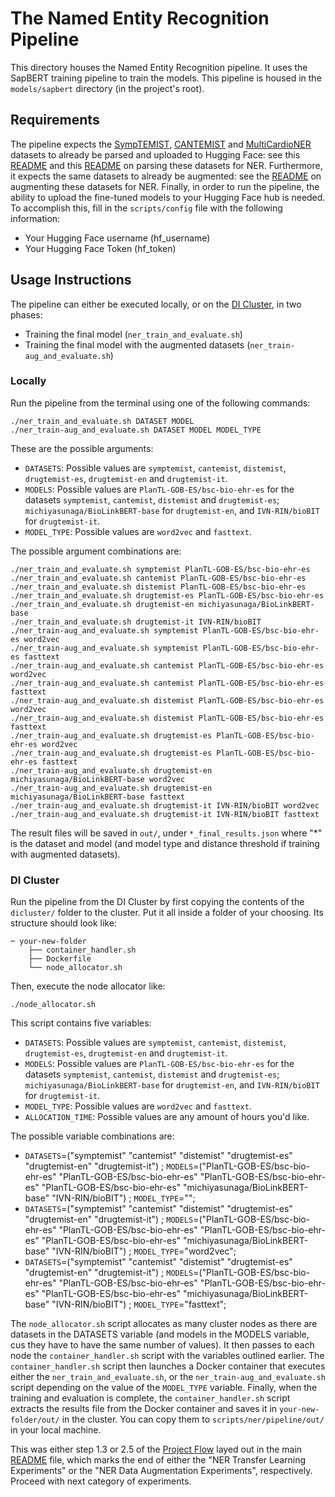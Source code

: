 # The Named Entity Recognition Pipeline

This directory houses the Named Entity Recognition pipeline. It uses the SapBERT training pipeline to train the models. This pipeline is housed in the `models/sapbert` directory (in the project's root).

## Requirements

The pipeline expects the [SympTEMIST](https://temu.bsc.es/symptemist/), [CANTEMIST](https://temu.bsc.es/cantemist/) and [MultiCardioNER](https://temu.bsc.es/multicardioner/) datasets to already be parsed and uploaded to Hugging Face: see this [README](../conll-parse/README.md) and this [README](../phrase-parse/README.md) on parsing these datasets for NER. Furthermore, it expects the same datasets to already be augmented: see the [README](../../data-aug/augment/README.md) on augmenting these datasets for NER. Finally, in order to run the pipeline, the ability to upload the fine-tuned models to your Hugging Face hub is needed. To accomplish this, fill in the `scripts/config` file with the following information:

- Your Hugging Face username (hf_username)
- Your Hugging Face Token (hf_token)

## Usage Instructions

The pipeline can either be executed locally, or on the [DI Cluster](https://cluster.di.fct.unl.pt), in two phases:
- Training the final model (`ner_train_and_evaluate.sh`)
- Training the final model with the augmented datasets (`ner_train-aug_and_evaluate.sh`)

### Locally

Run the pipeline from the terminal using one of the following commands:

```commandline
./ner_train_and_evaluate.sh DATASET MODEL
./ner_train-aug_and_evaluate.sh DATASET MODEL MODEL_TYPE
```

These are the possible arguments:

- `DATASETS`: Possible values are `symptemist`, `cantemist`, `distemist`, `drugtemist-es`, `drugtemist-en` and `drugtemist-it`.
- `MODELS`: Possible values are `PlanTL-GOB-ES/bsc-bio-ehr-es` for the datasets `symptemist`, `cantemist`, `distemist` and `drugtemist-es`; `michiyasunaga/BioLinkBERT-base` for `drugtemist-en`, and `IVN-RIN/bioBIT` for `drugtemist-it`.
- `MODEL_TYPE`: Possible values are `word2vec` and `fasttext`.

The possible argument combinations are:
```commandline
./ner_train_and_evaluate.sh symptemist PlanTL-GOB-ES/bsc-bio-ehr-es
./ner_train_and_evaluate.sh cantemist PlanTL-GOB-ES/bsc-bio-ehr-es
./ner_train_and_evaluate.sh distemist PlanTL-GOB-ES/bsc-bio-ehr-es
./ner_train_and_evaluate.sh drugtemist-es PlanTL-GOB-ES/bsc-bio-ehr-es
./ner_train_and_evaluate.sh drugtemist-en michiyasunaga/BioLinkBERT-base
./ner_train_and_evaluate.sh drugtemist-it IVN-RIN/bioBIT
./ner_train-aug_and_evaluate.sh symptemist PlanTL-GOB-ES/bsc-bio-ehr-es word2vec
./ner_train-aug_and_evaluate.sh symptemist PlanTL-GOB-ES/bsc-bio-ehr-es fasttext
./ner_train-aug_and_evaluate.sh cantemist PlanTL-GOB-ES/bsc-bio-ehr-es word2vec
./ner_train-aug_and_evaluate.sh cantemist PlanTL-GOB-ES/bsc-bio-ehr-es fasttext
./ner_train-aug_and_evaluate.sh distemist PlanTL-GOB-ES/bsc-bio-ehr-es word2vec
./ner_train-aug_and_evaluate.sh distemist PlanTL-GOB-ES/bsc-bio-ehr-es fasttext
./ner_train-aug_and_evaluate.sh drugtemist-es PlanTL-GOB-ES/bsc-bio-ehr-es word2vec
./ner_train-aug_and_evaluate.sh drugtemist-es PlanTL-GOB-ES/bsc-bio-ehr-es fasttext
./ner_train-aug_and_evaluate.sh drugtemist-en michiyasunaga/BioLinkBERT-base word2vec
./ner_train-aug_and_evaluate.sh drugtemist-en michiyasunaga/BioLinkBERT-base fasttext
./ner_train-aug_and_evaluate.sh drugtemist-it IVN-RIN/bioBIT word2vec
./ner_train-aug_and_evaluate.sh drugtemist-it IVN-RIN/bioBIT fasttext
```

The result files will be saved in `out/`, under `*_final_results.json` where "*" is the dataset and model (and model type and distance threshold if training with augmented datasets).

### DI Cluster

Run the pipeline from the DI Cluster by first copying the contents of the `dicluster/` folder to the cluster. Put it all inside a folder of your choosing. Its structure should look like:

```
─ your-new-folder
    ├── container_handler.sh
    ├── Dockerfile
    └── node_allocator.sh
```

Then, execute the node allocator like:

```commandline
./node_allocator.sh
```

This script contains five variables:

- `DATASETS`: Possible values are `symptemist`, `cantemist`, `distemist`, `drugtemist-es`, `drugtemist-en` and `drugtemist-it`.
- `MODELS`: Possible values are `PlanTL-GOB-ES/bsc-bio-ehr-es` for the datasets `symptemist`, `cantemist`, `distemist` and `drugtemist-es`; `michiyasunaga/BioLinkBERT-base` for `drugtemist-en`, and `IVN-RIN/bioBIT` for `drugtemist-it`.
- `MODEL_TYPE`: Possible values are `word2vec` and `fasttext`.
- `ALLOCATION_TIME`: Possible values are any amount of hours you'd like.

The possible variable combinations are:
- `DATASETS`=("symptemist" "cantemist" "distemist" "drugtemist-es" "drugtemist-en" "drugtemist-it") ; `MODELS`=("PlanTL-GOB-ES/bsc-bio-ehr-es" "PlanTL-GOB-ES/bsc-bio-ehr-es" "PlanTL-GOB-ES/bsc-bio-ehr-es" "PlanTL-GOB-ES/bsc-bio-ehr-es" "michiyasunaga/BioLinkBERT-base" "IVN-RIN/bioBIT") ; `MODEL_TYPE`="";
- `DATASETS`=("symptemist" "cantemist" "distemist" "drugtemist-es" "drugtemist-en" "drugtemist-it") ; `MODELS`=("PlanTL-GOB-ES/bsc-bio-ehr-es" "PlanTL-GOB-ES/bsc-bio-ehr-es" "PlanTL-GOB-ES/bsc-bio-ehr-es" "PlanTL-GOB-ES/bsc-bio-ehr-es" "michiyasunaga/BioLinkBERT-base" "IVN-RIN/bioBIT") ; `MODEL_TYPE`="word2vec";
- `DATASETS`=("symptemist" "cantemist" "distemist" "drugtemist-es" "drugtemist-en" "drugtemist-it") ; `MODELS`=("PlanTL-GOB-ES/bsc-bio-ehr-es" "PlanTL-GOB-ES/bsc-bio-ehr-es" "PlanTL-GOB-ES/bsc-bio-ehr-es" "PlanTL-GOB-ES/bsc-bio-ehr-es" "michiyasunaga/BioLinkBERT-base" "IVN-RIN/bioBIT") ; `MODEL_TYPE`="fasttext";

The `node_allocator.sh` script allocates as many cluster nodes as there are datasets in the DATASETS variable (and models in the MODELS variable, cus they have to have the same number of values). It then passes to each node the `container_handler.sh` script with the variables outlined earlier. The `container_handler.sh` script then launches a Docker container that executes either the `ner_train_and_evaluate.sh`, or the `ner_train-aug_and_evaluate.sh` script depending on the value of the `MODEL_TYPE` variable. Finally, when the training and evaluation is complete, the `container_handler.sh` script extracts the results file from the Docker container and saves it in `your-new-folder/out/` in the cluster. You can copy them to `scripts/ner/pipeline/out/` in your local machine.

This was either step 1.3 or 2.5 of the [Project Flow](../../../README.md#project-flow) layed out in the main [README](../../../README.md) file, which marks the end of either the "NER Transfer Learning Experiments" or the "NER Data Augmentation Experiments", respectively. Proceed with next category of experiments.
